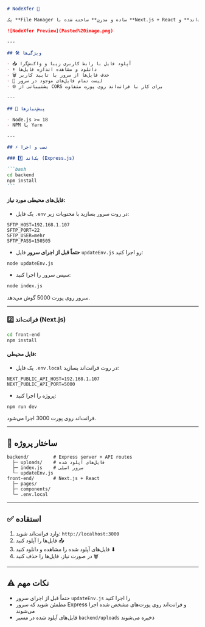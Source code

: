 ````markdown
# NodeXfer 🚀

یک **File Manager ساده و مدرن** ساخته شده با **Next.js + React در فرانت‌اند** و **Express.js در بک‌اند** برای آپلود، دانلود و حذف فایل‌ها با پشتیبانی از SFTP.

![NodeXfer Preview](Pasted%20image.png)

---

## 🛠 ویژگی‌ها

- 📤 آپلود فایل با رابط کاربری زیبا و واکنش‌گرا
- ⬇ دانلود و مشاهده اندازه فایل‌ها
- 🗑 حذف فایل‌ها از سرور با تایید کاربر
- 📑 لیست تمام فایل‌های موجود در سرور
- 🌐 پشتیبانی از CORS برای کار با فرانت‌اند روی پورت متفاوت

---

## 💾 پیش‌نیازها

- Node.js >= 18
- NPM یا Yarn

---

## ⚡ نصب و اجرا

### 1️⃣ بک‌اند (Express.js)

```bash
cd backend
npm install
```
````

#### فایل‌های محیطی مورد نیاز:

- یک فایل `.env` در روت سرور بسازید با محتویات زیر:

```env
SFTP_HOST=192.168.1.107
SFTP_PORT=22
SFTP_USER=mehr
SFTP_PASS=150505
```

- **حتماً قبل از اجرای سرور** فایل `updateEnv.js` رو اجرا کنید:

```bash
node updateEnv.js
```

- سپس سرور را اجرا کنید:

```bash
node index.js
```

سرور روی پورت 5000 گوش می‌دهد.

---

### 2️⃣ فرانت‌اند (Next.js)

```bash
cd front-end
npm install
```

#### فایل محیطی:

- یک فایل `.env.local` در روت فرانت‌اند بسازید:

```env
NEXT_PUBLIC_API_HOST=192.168.1.107
NEXT_PUBLIC_API_PORT=5000
```

- پروژه را اجرا کنید:

```bash
npm run dev
```

فرانت‌اند روی پورت 3000 اجرا می‌شود.

---

## 📁 ساختار پروژه

```
backend/         # Express server + API routes
  ├─ uploads/    # فایل‌های آپلود شده
  ├─ index.js    # سرور اصلی
  └─ updateEnv.js
front-end/       # Next.js + React
  ├─ pages/
  ├─ components/
  └─ .env.local
```

---

## ✅ استفاده

1. وارد فرانت‌اند شوید: `http://localhost:3000`
2. فایل‌ها را آپلود کنید 📤
3. فایل‌های آپلود شده را مشاهده و دانلود کنید ⬇
4. در صورت نیاز، فایل‌ها را حذف کنید 🗑

---

## ⚠️ نکات مهم

- حتماً قبل از اجرای سرور `updateEnv.js` را اجرا کنید
- مطمئن شوید که سرور Express و فرانت‌اند روی پورت‌های مشخص شده اجرا می‌شوند
- فایل‌های آپلود شده در مسیر `backend/uploads` ذخیره می‌شوند

```

```
````
